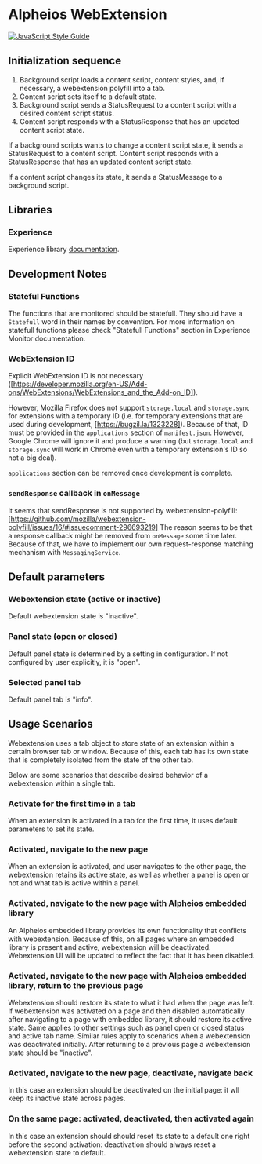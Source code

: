 # Alpheios WebExtension
[![JavaScript Style Guide](https://img.shields.io/badge/code_style-standard-brightgreen.svg)](https://standardjs.com)

## Initialization sequence

1. Background script loads a content script, content styles, and, if necessary, a webextension polyfill into
a tab.
2. Content script sets itself to a default state.
3. Background script sends a StatusRequest to a content script with a desired content script status.
4. Content script responds with a StatusResponse that has an updated content script state.

If a background scripts wants to change a content script state, it sends a StatusRequest to a content script.
Content script responds with a StatusResponse that has an updated content script state.

If a content script changes its state, it sends a StatusMessage to a background script.

## Libraries

### Experience

Experience library [documentation](../experience/README.md).

## Development Notes

### Stateful Functions
The functions that are monitored should be statefull. They should have a `Statefull` word in their names
by convention. For more information on statefull functions please check "Statefull Functions" section in
Experience Monitor documentation.

### WebExtension ID
Explicit WebExtension ID is not necessary ([https://developer.mozilla.org/en-US/Add-ons/WebExtensions/WebExtensions_and_the_Add-on_ID]).

However, Mozilla Firefox does not support `storage.local` and `storage.sync` for extensions with a temporary ID 
(i.e. for temporary extensions that are used during development, [https://bugzil.la/1323228]). Because of
that, ID must be provided in the `applications` section of `manifest.json`. However, Google Chrome will ignore it and produce
a warning (but `storage.local` and `storage.sync` will work in Chrome even with a temporary extension's ID
so not a big deal).

`applications` section can be removed once development is complete.

### `sendResponse` callback in `onMessage`
It seems that sendResponse is not supported by webextension-polyfill: 
[https://github.com/mozilla/webextension-polyfill/issues/16/#issuecomment-296693219]
The reason seems to be that a response callback might be removed from `onMessage` some time later. 
Because of that, we have to implement our own request-response matching mechanism with `MessagingService`.

## Default parameters

### Webextension state (active or inactive)
Default webextension state is "inactive".

### Panel state (open or closed)
Default panel state is determined by a setting in configuration. If not configured by user explicitly,
it is "open".

### Selected panel tab
Default panel tab is "info".

## Usage Scenarios

Webextension uses a tab object to store state of an extension within a certain browser tab or window.
Because of this, each tab has its own state that is completely isolated from the state of the other tab.

Below are some scenarios that describe desired behavior of a webextension within a single tab.

### Activate for the first time in a tab
When an extension is activated in a tab for the first time, it uses default parameters to set its state.

### Activated, navigate to the new page
When an extension is activated, and user navigates to the other page, the webextension retains its
active state, as well as whether a panel is open or not and what tab is active within a panel.

### Activated, navigate to the new page with Alpheios embedded library
An Alpheios embedded library provides its own functionality that conflicts with webextension. Because of this,
on all pages where an embedded library is present and active, webextension will be deactivated. Webextension
UI will be updated to reflect the fact that it has been disabled.

### Activated, navigate to the new page with Alpheios embedded library, return to the previous page
Webextension should restore its state to what it had when the page was left. If webextension was
activated on a page and then disabled automatically after navigating to a page with embedded library, it should
restore its active state. Same applies to other settings such as panel open or closed status and
active tab name. Similar rules apply to scenarios when a webextension was deactivated initially. 
After returning to a previous page a webextension state should be "inactive".

### Activated, navigate to the new page, deactivate, navigate back
In this case an extension should be deactivated on the initial page: it wll keep its inactive state
across pages.

### On the same page: activated, deactivated, then activated again
In this case an extension should should reset its state to a default one right before the second activation:
deactivation should always reset a webextension state to default.